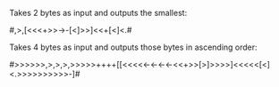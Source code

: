 Takes 2 bytes as input and outputs the smallest: 

#,>,[<<<+>>->-[<]>>]<<+[<]<.#


Takes 4 bytes as input and outputs those bytes in ascending order:

#>>>>>>,>,>,>,>>>>>++++[[<<<<<-<-<-<-<<+>>[>]>>>>]<<<<<[<]<.>>>>>>>>>>-]#
